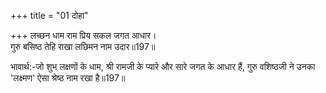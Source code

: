 +++
title = "01 दोहा"

+++
लच्छन धाम राम प्रिय सकल जगत आधार।  
गुरु बसिष्ठ तेहि राखा लछिमन नाम उदार॥197॥  

भावार्थ:-जो शुभ लक्षणों के धाम, श्री रामजी के प्यारे और सारे जगत के आधार हैं, गुरु वशिष्ठजी ने उनका 'लक्ष्मण' ऐसा श्रेष्ठ नाम रखा है॥197॥  



